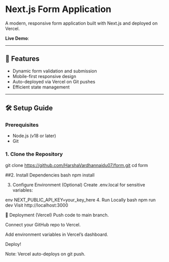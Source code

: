 
# Next.js Form Application  

A modern, responsive form application built with Next.js and deployed on Vercel.  

**Live Demo**: 

---

## 🚀 Features  
- Dynamic form validation and submission  
- Mobile-first responsive design  
- Auto-deployed via Vercel on Git pushes  
- Efficient state management  

---

## 🛠️ Setup Guide  

### Prerequisites  
- Node.js (v18 or later)  
- Git  

### 1. Clone the Repository  
git clone https://github.com/HarshaVardhannaidu07/form.git
cd form


##2. Install Dependencies
bash
npm install



3. Configure Environment (Optional)
Create .env.local for sensitive variables:

env
NEXT_PUBLIC_API_KEY=your_key_here
4. Run Locally
bash
npm run dev
Visit http://localhost:3000

🚀 Deployment (Vercel)
Push code to main branch.

Connect your GitHub repo to Vercel.

Add environment variables in Vercel’s dashboard.

Deploy!

Note: Vercel auto-deploys on git push.
